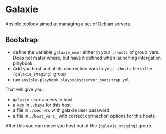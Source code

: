 # Galaxie

Ansible toolbox aimed at managing a set of Debian servers.

## Bootstrap

* define the variable `galaxie_user` either in your `./hosts` of group_vars. Does not mater where, but have it defined when launching intergation playbook.
* Add you host and all its connection vars to your `./hosts` file in the `[galaxie_staging]` group
* run `ansible-playbook playbooks/server_bootstrap.yml`

That will give you:

* `galaxie_user` access to host
* a key in `./keys` for this host
* a file in `./secrets` with galaxie user password
* a file in `./host_vars_` with correct connection options for this hosts

After this you can move you host out of the `[galaxie_staging]` group.
